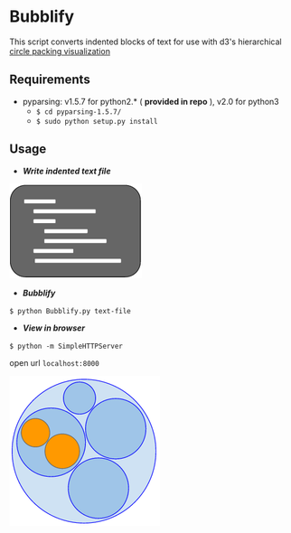 Bubblify
========

This script converts indented blocks of text for use with d3's hierarchical [circle packing visualization](http://mbostock.github.io/d3/talk/20111116/pack-hierarchy.html)


Requirements
-
* pyparsing: v1.5.7 for python2.\* \( **provided in repo** \), v2.0 for python3
    * `$ cd pyparsing-1.5.7/`
    * `$ sudo python setup.py install`


Usage
-

- ***Write indented text file***

![Write indented text file](text.png)


- ***Bubblify***

` $ python Bubblify.py text-file `


- ***View in browser***

` $ python -m SimpleHTTPServer `

open url `localhost:8000`

![View in browser](bubbles.png)


